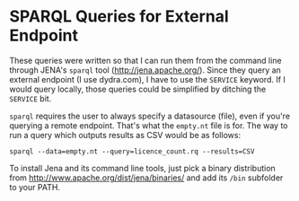 SPARQL Queries for External Endpoint
====================================

These queries were written so that I can run them from the command line through JENA's `sparql` tool (http://jena.apache.org/). Since they query an external endpoint (I use dydra.com), I have to use the `SERVICE` keyword. If I would query locally, those queries could be simplified by ditching the `SERVICE` bit.

`sparql` requires the user to always specify a datasource (file), even if you're querying a remote endpoint. That's what the `empty.nt` file is for. The way to run a query which outputs results as CSV would be as follows:

```
sparql --data=empty.nt --query=licence_count.rq --results=CSV
```

To install Jena and its command line tools, just pick a binary distribution from http://www.apache.org/dist/jena/binaries/ and add its `/bin` subfolder to your PATH.